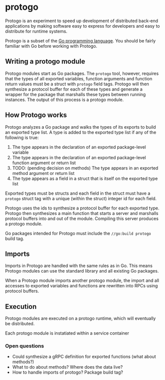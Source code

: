 # protogo
Protogo is an experiment to speed up development of distributed back-end applications by making software easy to express for developers and easy to distribute for runtime systems.

Protogo is a subset of the [Go programming language](https://golang.org). You should be fairly familiar with Go before working with Protogo.

## Writing a protogo module

Protogo modules start as Go packages. The `protogo` tool, however, requires that the types of all exported variables, function arguments and function return values must be a struct with `protogo` field tags. Protogo will then synthesize a protocol buffer for each of these types and generate a wrapper for the package that marshalls these types between running instances. The output of this process is a protogo module.

## How Protogo works

Protogo analyzes a Go package and walks the types of its exports to build an exported type list. A type is added to the exported type list if any of the following is true:

  1. The type appears in the declaration of an exported package-level variable
  1. The type appears in the declaration of an exported package-level function argument or return list
  1. TODO: (pending decision on methods) The type appears in an exported method argument or return list
  1. The type appears as a field in a struct that is itself on the exported type list

Exported types must be structs and each field in the struct must have a `protogo` struct tag with a unique (within the struct) integer id for each field.

Protogo uses the ids to synthesize a protocol buffer for each exported type. Protogo then synthesizes a main function that starts a server and marshalls protocol buffers into and out of the module. Compiling this server produces a protogo module.

Go packages intended for Protogo must include the `//go:build protogo` build tag.

## Imports

Imports in Protogo are handled with the same rules as in Go. This means Protogo modules can use the standard library and all existing Go packages.

When a Protogo module imports another protogo module, the import and all accesses to exported variables and functions are rewritten into RPCs using protocol buffers.

## Execution

Protogo modules are executed on a protogo runtime, which will eventually be distributed.

Each protogo module is instatiated within a service container

### Open questions

  * Could synthesize a gRPC definition for exported functions (what about methods?)
  * What to do about methods? Where does the data live?
  * How to handle imports of protogo? Package build tag?
